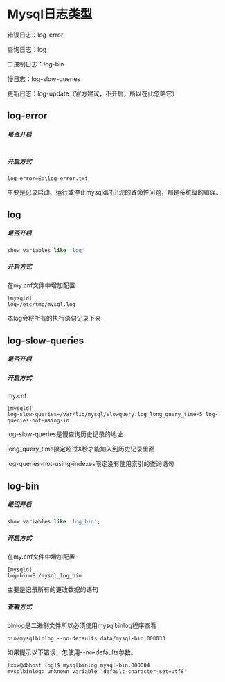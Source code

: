 # Mysql日志类型

错误日志：log-error

查询日志：log

二进制日志：log-bin

慢日志：log-slow-queries  

更新日志：log-update（官方建议，不开启，所以在此忽略它）

## log-error

##### 是否开启

```

```

##### 开启方式

```properties
log-error=E:\log-error.txt
```

 主要是记录启动、运行或停止mysqld时出现的致命性问题，都是系统级的错误。

## log

##### 是否开启

```sql
show variables like 'log'
```

##### 开启方式

在my.cnf文件中增加配置

```properties
[mysqld]
log=/etc/tmp/mysql.log
```

本log会将所有的执行语句记录下来



## log-slow-queries

##### 是否开启

##### 开启方式

my.cnf

```properties
[mysqld]
log-slow-queries=/var/lib/mysql/slowquery.log long_query_time=5 log-queries-not-using-in
```

log-slow-queries是慢查询历史记录的地址

long_query_time限定超过X秒才能加入到历史记录里面

log-queries-not-using-indexes限定没有使用索引的查询语句



## log-bin

##### 是否开启

```sql
show variables like 'log_bin';
```

##### 开启方式

在my.cnf文件中增加配置

```properties
[mysqld]
log-bin=E:/mysql_log_bin
```

主要是记录所有的更改数据的语句

##### 查看方式

binlog是二进制文件所以必须使用mysqlbinlog程序查看

```
bin/mysqlbinlog --no-defaults data/mysql-bin.000033
```

如果提示以下错误，怎使用--no-defaults参数。

```
[xxx@dbhost log]$ mysqlbinlog mysql-bin.000004 
mysqlbinlog: unknown variable 'default-character-set=utf8'
```

